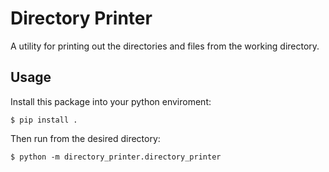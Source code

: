 # Directory Printer

A utility for printing out the directories and files from the working directory.

## Usage

Install this package into your python enviroment:

```
$ pip install .
```

Then run from the desired directory:

```
$ python -m directory_printer.directory_printer
```
